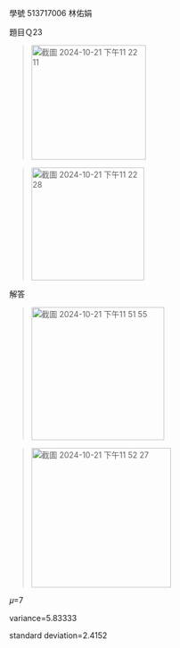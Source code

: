 學號 513717006 林佑娟

題目Ｑ23

><img width="205" alt="截圖 2024-10-21 下午11 22 11" src="https://github.com/user-attachments/assets/8263962a-ce0d-4799-ae47-7e301832e473">

><img width="202" alt="截圖 2024-10-21 下午11 22 28" src="https://github.com/user-attachments/assets/b7179906-6687-411d-83f9-d2d191495615">


解答
><img width="238" alt="截圖 2024-10-21 下午11 51 55" src="https://github.com/user-attachments/assets/6949f756-f856-4f4d-99fb-743f3918870c">

><img width="250" alt="截圖 2024-10-21 下午11 52 27" src="https://github.com/user-attachments/assets/0d5e716e-711a-4c67-9fdc-5f98b0758bb3">

𝜇=7

variance=5.83333

standard deviation=2.4152
